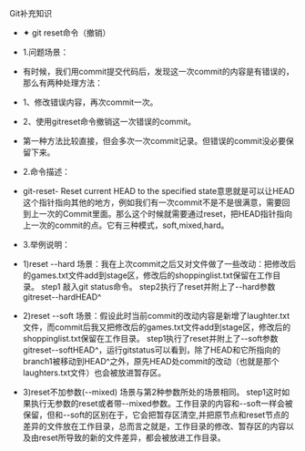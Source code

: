 Git补充知识
* ✦ git reset命令（撤销）
* 1.问题场景：
* 有时候，我们用commit提交代码后，发现这一次commit的内容是有错误的，那么有两种处理方法：
* 1、修改错误内容，再次commit一次。
* 2、使用gitreset命令撤销这一次错误的commit。
* 第一种方法比较直接，但会多次一次commit记录。但错误的commit没必要保留下来。

* 2.命令描述：
* git-reset- Reset current HEAD to the specified state意思就是可以让HEAD这个指针指向其他的地方，例如我们有一次commit不是不是很满意，需要回到上一次的Commit里面。那么这个时候就需要通过reset，把HEAD指针指向上一次的commit的点。它有三种模式，soft,mixed,hard。
* 3.举例说明：
* 1)reset --hard
 场景：我在上次commit之后又对文件做了一些改动：把修改后的games.txt文件add到stage区，修改后的shoppinglist.txt保留在工作目录。
 step1 敲入git status命令。
 step2执行了reset并附上了--hard参数gitreset--hardHEAD^
 
* 2)reset --soft
场景：假设此时当前commit的改动内容是新增了laughter.txt文件，而commit后我又把修改后的games.txt文件add到stage区，修改后的shoppinglist.txt保留在工作目录。
step1执行了reset并附上了--soft参数gitreset--softHEAD^，运行gitstatus可以看到，除了HEAD和它所指向的branch1被移动到HEAD^之外，原先HEAD处commit的改动（也就是那个laughters.txt文件）也会被放进暂存区。

* 3)reset不加参数(--mixed)
场景与第2种参数所处的场景相同。
step1这时如果执行无参数的reset或者带--mixed参数。工作目录的内容和--soft一样会被保留，但和--soft的区别在于，它会把暂存区清空,并把原节点和reset节点的差异的文件放在工作目录，总而言之就是，工作目录的修改、暂存区的内容以及由reset所导致的新的文件差异，都会被放进工作目录。
